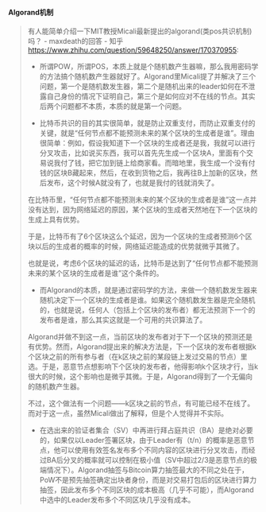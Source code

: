 #### Algorand机制

>有人能简单介绍一下MIT教授Micali最新提出的algorand(类pos共识机制)吗？ - maxdeath的回答 - 知乎 https://www.zhihu.com/question/59648250/answer/170370955:
>
>- 所谓POW，所谓POS，本质上就是个随机数产生器嘛，那么我用密码学的方法搞个随机数产生器就好了。Algorand里Micali提了并解决了三个问题，第一个是随机数发生器，第二个是随机出来的leader如何在不泄露自己身份的情况下证明自己，第三个是如何应对不在线的节点。其实后两个问题都不本质，本质的就是第一个问题。
>
>- 比特币共识的目的其实很简单，就是防止双重支付，而防止双重支付的关键，就是“任何节点都不能预测未来的某个区块的生成者是谁”。理由很简单：例如，假设我知道下一个区块的生成者还是我，我就可以进行分叉攻击，比如说买东西，我可以首先先生成一个区块A，里面有个交易说我付了钱，把它加到链上给商家看。而暗地里，我生成一个没有付钱的区块B藏起来，然后，在收到货物之后，我再往B上加新的区块，然后发布，这个时候A就没有了，也就是我付的钱就消失了。
>
>  在比特币里，“任何节点都不能预测未来的某个区块的生成者是谁”这一点并没有达到，因为网络延迟的原因，某个区块的生成者天然地在下一个区块的生成上具有优势。
>
>  于是，比特币有了6个区块这么个延迟，因为一个区块的生成者预测6个区块以后的生成者的概率的时候，网络延迟能造成的优势就微乎其微了。
>
>  也就是说，考虑6个区块的延迟的话，比特币是达到了“任何节点都不能预测未来的某个区块的生成者是谁”这个条件的。
>
>- 而Algorand的本质，就是通过密码学的方法，来做一个随机数发生器来随机决定下一个区块的生成者是谁。如果这个随机数发生器是完全随机的，也就是说，任何人（包括上个区块的发布者）都无法预测下一个的发布者是谁，那么其实这就是一个可用的共识算法了。
>
>  Algorand并做不到这一点，当前区块的发布者对于下一个区块的预测还是有优势。然而，Algorand提出来的解决方法是，下一个区块的发布者根据k个区块之前的所有参与者（在k区块之前的某段链上发过交易的节点）里选。于是，恶意节点想影响下个区块的发布者，他得影响k个区块才行，当k很大的时候，这个影响也是微乎其微。于是，Algorand得到了一个无偏向的随机数产生器。
>
>  不过，这个做法有一个问题——k区块之前的节点，有可能已经不在线了。而对于这一点，虽然Micali做出了解释，但是个人觉得并不实际。
>
>- 在选出来的验证者集合（SV）中再进行拜占庭共识（BA）是绝对必要的，如果仅以Leader签署区块，由于Leader有（t/n）的概率是恶意节点，他可以使用有效签名发布多个不同内容的区块进行分叉攻击，而经过BA后分叉的概率就可以控制在极小值（SV中超过2/3是恶意节点的极端情况下）。Algorand抽签与Bitcoin算力抽签最大的不同之处在于，PoW不是预先抽签确定出块者身份，而是对交易打包后的区块进行算力抽签，因此发布多个不同区块的成本极高（几乎不可能），而Algorand中选中的Leader发布多个不同区块几乎没有成本。



